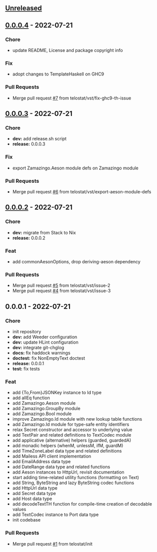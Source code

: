<a name="unreleased"></a>
## [Unreleased]


<a name="0.0.0.4"></a>
## [0.0.0.4] - 2022-07-21
### Chore
- update README, License and package copyright info

### Fix
- adopt changes to TemplateHaskell on GHC9

### Pull Requests
- Merge pull request [#7](https://github.com/telostat/zamazingo/issues/7) from telostat/vst/fix-ghc9-th-issue


<a name="0.0.0.3"></a>
## [0.0.0.3] - 2022-07-21
### Chore
- **dev:** add release.sh script
- **release:** 0.0.0.3

### Fix
- export Zamazingo.Aeson module defs on Zamazingo module

### Pull Requests
- Merge pull request [#6](https://github.com/telostat/zamazingo/issues/6) from telostat/vst/export-aeson-module-defs


<a name="0.0.0.2"></a>
## [0.0.0.2] - 2022-07-21
### Chore
- **dev:** migrate from Stack to Nix
- **release:** 0.0.0.2

### Feat
- add commonAesonOptions, drop deriving-aeson dependency

### Pull Requests
- Merge pull request [#5](https://github.com/telostat/zamazingo/issues/5) from telostat/vst/issue-2
- Merge pull request [#4](https://github.com/telostat/zamazingo/issues/4) from telostat/vst/issue-3


<a name="0.0.0.1"></a>
## 0.0.0.1 - 2022-07-21
### Chore
- init repository
- **dev:** add Weeder configuration
- **dev:** update HLint configuration
- **dev:** integrate git-chglog
- **docs:** fix haddock warnings
- **doctest:** fix NonEmptyText doctest
- **release:** 0.0.0.1
- **test:** fix tests

### Feat
- add {To,From}JSONKey instance to Id type
- add allEq function
- add Zamazingo.Aeson module
- add Zamazingo.GroupBy module
- add Zamazingo.Bool module
- improve Zamazingo.Id module with new lookup table functions
- add Zamazingo.Id module for type-safe entity identifiers
- relax Secret constructor and accessor to underlying value
- add TextPair and related definitions to TextCodec module
- add applicative (alternative) helpers (guarded, guardedA)
- add monadic helpers (whenM, unlessM, ifM, guardM)
- add TimeZoneLabel data type and related definitions
- add Mailess API client implementation
- add EmailAddress data type
- add DateRange data type and related functions
- add Aeson instances to HttpUrl, revisit documentation
- start adding time-related utility functions (formatting on Text)
- add String, ByteString and lazy ByteString codec functions
- add HttpUrl data type
- add Secret data type
- add Host data type
- add decodeTextTH function for compile-time creation of decodable values
- add TextCodec instance to Port data type
- init codebase

### Pull Requests
- Merge pull request [#1](https://github.com/telostat/zamazingo/issues/1) from telostat/init


[Unreleased]: https://github.com/telostat/zamazingo/compare/0.0.0.4...HEAD
[0.0.0.4]: https://github.com/telostat/zamazingo/compare/0.0.0.3...0.0.0.4
[0.0.0.3]: https://github.com/telostat/zamazingo/compare/0.0.0.2...0.0.0.3
[0.0.0.2]: https://github.com/telostat/zamazingo/compare/0.0.0.1...0.0.0.2
